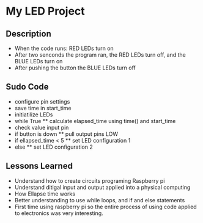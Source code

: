 # My LED Project

## Description
* When the code runs: RED LEDs turn on 
* After two senconds the program ran, the RED LEDs turn off, and the BLUE LEDs turn on
* After pushing the button the BLUE LEDs turn off
## Sudo Code
* configure pin settings
* save time in start_time
* initiatilize LEDs
* while True
** calculate elapsed_time using time() and start_time
* check value input pin
* if button is down
** pull output pins LOW
* if ellapsed_time < 5
** set LED configuration 1
* else
** set LED configuration 2
## Lessons Learned
* Understand how to create circuits programing Raspberry pi
* Understand ditigal input and output applied into a physical computing  
* How Ellapse time works
* Better understanding to use while loops, and if and else statements
* First time using raspberry pi so the entire process of using code applied to electronics was very interesting. 